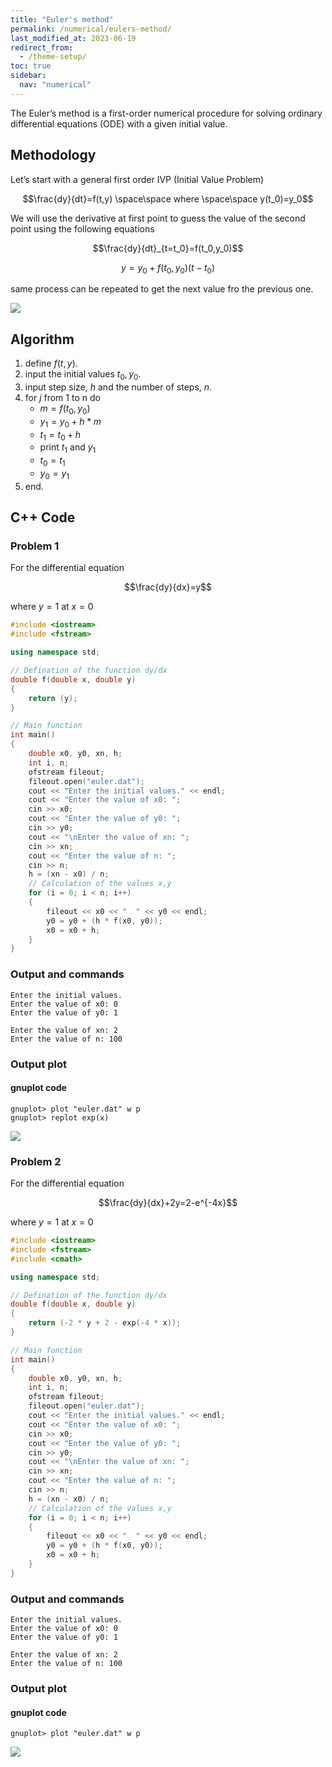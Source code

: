 ```yaml
---
title: "Euler's method"
permalink: /numerical/eulers-method/
last_modified_at: 2023-06-19
redirect_from:
  - /theme-setup/
toc: true
sidebar:
  nav: "numerical"
---
```

The Euler’s method is a first-order numerical procedure for solving ordinary differential equations (ODE) with a given initial value.

## Methodology

Let’s start with a general first order IVP (Initial Value Problem)

$$\frac{dy}{dt}=f(t,y) \space\space where \space\space y(t_0)=y_0$$

We will use the derivative at first point to guess the value of the second point using the following equations

$$\frac{dy}{dt}_{t=t_0}=f(t_0,y_0)$$

$$y=y_0+f(t_0,y_0)(t-t_0)$$

same process can be repeated to get the next value fro the previous one.

![](//assets/images/Eulers-Approximation.png)

## Algorithm

1. define $f(t,y)$.
2. input the initial values $t_0, y_0$.
3. input step size, $h$ and the number of steps, $n$.
4. for $j$ from 1 to n do
   - $m = f(t_0,y_0)$
   - $y_1 = y_0+h*m$
   - $t_1=t_0+h$
   - print $t_1$ and $y_1$
   - $t_0=t_1$
   - $y_0=y_1$
5. end. 

## C++ Code
### Problem 1
For the differential equation

$$\frac{dy}{dx}=y$$

where $y=1$ at $x=0$

```c++
#include <iostream>
#include <fstream>

using namespace std;

// Defination of the function dy/dx
double f(double x, double y)
{
    return (y);
}

// Main function
int main()
{
    double x0, y0, xn, h;
    int i, n;
    ofstream fileout;
    fileout.open("euler.dat");
    cout << "Enter the initial values." << endl;
    cout << "Enter the value of x0: ";
    cin >> x0;
    cout << "Enter the value of y0: ";
    cin >> y0;
    cout << "\nEnter the value of xn: ";
    cin >> xn;
    cout << "Enter the value of n: ";
    cin >> n;
    h = (xn - x0) / n;
    // Calculation of the values x,y
    for (i = 0; i < n; i++)
    {
        fileout << x0 << "  " << y0 << endl;
        y0 = y0 + (h * f(x0, y0));
        x0 = x0 + h;
    }
}
```
### Output and commands
```
Enter the initial values.
Enter the value of x0: 0
Enter the value of y0: 1

Enter the value of xn: 2
Enter the value of n: 100
```
### Output plot
#### gnuplot code
```
gnuplot> plot "euler.dat" w p
gnuplot> replot exp(x)
```
![](../../assets/images/eulars-method-dif=y.png)

### Problem 2
For the differential equation

$$\frac{dy}{dx}+2y=2-e^{-4x}$$

where $y=1$ at $x=0$

```c++
#include <iostream>
#include <fstream>
#include <cmath>

using namespace std;

// Defination of the function dy/dx
double f(double x, double y)
{
    return (-2 * y + 2 - exp(-4 * x));
}

// Main function
int main()
{
    double x0, y0, xn, h;
    int i, n;
    ofstream fileout;
    fileout.open("euler.dat");
    cout << "Enter the initial values." << endl;
    cout << "Enter the value of x0: ";
    cin >> x0;
    cout << "Enter the value of y0: ";
    cin >> y0;
    cout << "\nEnter the value of xn: ";
    cin >> xn;
    cout << "Enter the value of n: ";
    cin >> n;
    h = (xn - x0) / n;
    // Calculation of the values x,y
    for (i = 0; i < n; i++)
    {
        fileout << x0 << "  " << y0 << endl;
        y0 = y0 + (h * f(x0, y0));
        x0 = x0 + h;
    }
}
```
### Output and commands
```
Enter the initial values.
Enter the value of x0: 0
Enter the value of y0: 1

Enter the value of xn: 2
Enter the value of n: 100
```
### Output plot
#### gnuplot code
```
gnuplot> plot "euler.dat" w p
```
![](../../assets/images/eulars-method-prob-1.png)